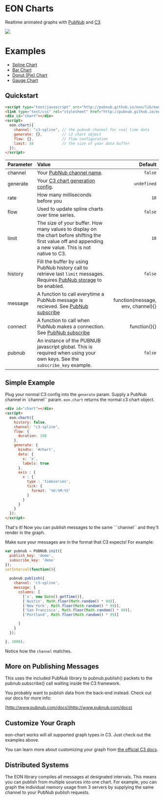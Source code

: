 # EON Charts

Realtime animated graphs with [PubNub](http://pubnub.com) and [C3](http://c3js.org/).

![](http://i.imgur.com/MRK20Kb.gif)

# Examples

* [Spline Chart](http://pubnub.com/developers/eon/chart/spline/)
* [Bar Chart](http://pubnub.com/developers/eon/chart/bar/)
* [Donut (Pie) Chart](http://pubnub.com/developers/eon/chart/donut/)
* [Gauge Chart](http://pubnub.com/developers/eon/chart/gauge/)

## Quickstart

```html
<script type="text/javascript" src="http://pubnub.github.io/eon/lib/eon-chart.js"></script>
<link type="text/css" rel="stylesheet" href="http://pubnub.github.io/eon/lib/eon.css" />
<div id="chart"></div>
<script>
  eon.chart({
    channel: "c3-spline", // the pubnub channel for real time data
    generate: {},         // c3 chart object
    flow: {},             // flow configuration
    limit: 10             // the size of your data buffer
  });
</script>
```

Parameter | Value | Default
| :------------ |:---------------| -----:|
| channel | Your [PubNub channel name](http://www.pubnub.com/docs/javascript/overview/data-push.html). | ```false```
| generate | Your [C3 chart generation config](http://c3js.org/gettingstarted.html#generate). | ```undefined```
| rate | How many milliseconds before you  | ```10```
| flow | Used to update spline charts over time series. | ```false```
| limit | The size of your buffer. How many values to display on the chart before shifting the first value off and appending a new value. This is not native to C3. | ```10```
| history | Fill the buffer by using PubNub history call to retrieve last ```limit``` messages. Requires [PubNub storage](http://www.pubnub.com/how-it-works/storage-and-playback/) to be enabled. | ```false```
| message | A function to call everytime a PubNub message is recieved. See [PubNub subscribe](http://www.pubnub.com/docs/javascript/api/reference.html#subscribe) | function(message, env, channel){} |
| connect | A function to call when PubNub makes a connection. See [PubNub subscribe](http://www.pubnub.com/docs/javascript/api/reference.html#subscribe) | function(){} |
| pubnub | An instance of the PUBNUB javascript global. This is required when using your own keys. See the ```subscribe_key``` example. | ```false```


## Simple Example

Plug your normal C3 config into the ```generate``` param. Supply a PubNub channel in `channel`` param. ```eon.chart``` returns the normal c3 chart object.

```html
<div id="chart"></div>
<script>
  eon.chart({
    history: false,
    channel: "c3-spline",
    flow: {
      duration: 100
    },
    generate: {
      bindto: '#chart',
      data: {
        x: 'x',
        labels: true
      },
      axis : {
        x : {
          type : 'timeseries',
          tick: {
            format: '%H:%M:%S'
          }
        }
      }
    }
  });
</script>
```

That's it! Now you can publish messages to the same ```channel`` and they'll render in the graph.

Make sure your messages are in the format that C3 expects! For example:

```js
var pubnub = PUBNUB.init({
  publish_key: 'demo',
  subscribe_key: 'demo'
});
setInterval(function(){
  
  pubnub.publish({
    channel: 'c3-spline',
    message: {
      columns: [
        ['x', new Date().getTime()],
        ['Austin', Math.floor(Math.random() * 99)],
        ['New York', Math.floor(Math.random() * 99)],
        ['San Francisco', Math.floor(Math.random() * 99)],
        ['Portland', Math.floor(Math.random() * 99)]

      ]
    }
  });

}, 1000);
```

Notice how the ```channel```  matches.

## More on Publishing Messages

This uses the included PubNub library to pubnub.publish() 
packets to the pubnub.subscribe() call waiting inside the 
C3 framework.

You probably want to publish data from the back-end instead. 
Check out our docs for more info:

[http://www.pubnub.com/docs](http://www.pubnub.com/docs)

## Customize Your Graph

eon-chart works will all supported graph types in C3. Just check out the examples above. 

You can learn more about customizing your graph from [the official C3 docs](http://c3js.org/gettingstarted.html#customize).

## Distributed Systems

The EON library compiles all messages at designated intervals. This means you can publish from multiple sources into one chart. For example, you can graph the individual memory usage from 3 servers by supplying the same channel to your PubNub publish requests.
